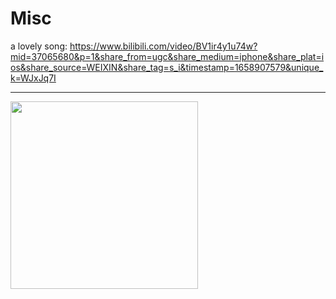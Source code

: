 # Misc

a lovely song: https://www.bilibili.com/video/BV1ir4y1u74w?mid=37065680&p=1&share_from=ugc&share_medium=iphone&share_plat=ios&share_source=WEIXIN&share_tag=s_i&timestamp=1658907579&unique_k=WJxJq7I

---

<a href='https://clustrmaps.com/site/1bpbf'  title='Visit tracker'><img src='//clustrmaps.com/map_v2.png?cl=ffffff&w=300&t=tt&d=q3BI3dYL2TfVBIeBJUF7MDiZ9-m_Cd71ZUCaDMbD7aQ' width="300"/></a>

